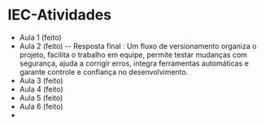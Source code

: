 # IEC-Atividades

- Aula 1 (feito)
- Aula 2 (feito) -- Resposta final : Um fluxo de versionamento organiza o projeto, facilita o trabalho em equipe, permite testar mudanças com segurança, ajuda a corrigir erros, integra ferramentas automáticas e garante controle e confiança no desenvolvimento.
- Aula 3 (feito)
- Aula 4 (feito)
- Aula 5 (feito)
- Aula 6 (feito)
- 
